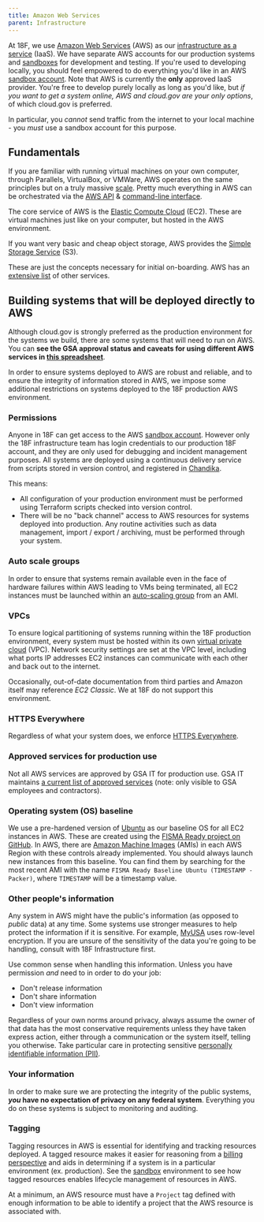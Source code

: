 ```yaml
---
title: Amazon Web Services
parent: Infrastructure
---
```


At 18F, we use [Amazon Web Services](https://aws.amazon.com/) (AWS) as our [infrastructure as a service](https://en.wikipedia.org/wiki/Cloud_computing#Infrastructure_as_a_service_.28IaaS.29) (IaaS). We have separate AWS accounts for our production systems and [sandboxes](../sandbox) for development and testing. If you're used to developing locally, you should feel empowered to do everything you'd like in an AWS [sandbox account](../sandbox). Note that AWS is currently the **only** approved IaaS provider. You're free to develop purely locally as long as you'd like, but _if you want to get a system online, AWS and cloud.gov are your only options_, of which cloud.gov is preferred.

In particular, you *cannot* send traffic from the internet to your local machine - you *must* use a sandbox account for this purpose.

## Fundamentals

If you are familiar with running virtual machines on your own computer, through Parallels, VirtualBox, or VMWare, AWS operates on the same principles but on a truly massive [scale](http://www.enterprisetech.com/2014/11/14/rare-peek-massive-scale-aws/). Pretty much everything in AWS can be orchestrated via the [AWS API](https://aws.amazon.com/documentation/) & [command-line interface](https://docs.aws.amazon.com/cli/latest/reference/).

The core service of AWS is the [Elastic Compute Cloud](https://aws.amazon.com/documentation/ec2/) (EC2). These are virtual machines just like on your computer, but hosted in the AWS environment.

If you want very basic and cheap object storage, AWS provides the [Simple Storage Service](https://aws.amazon.com/s3/) (S3).

These are just the concepts necessary for initial on-boarding. AWS has an [extensive list](https://aws.amazon.com/products/) of other services.

## Building systems that will be deployed directly to AWS

Although cloud.gov is strongly preferred as the production environment for the systems we build, there are some systems that will need to run on AWS. You can **see the GSA approval status and caveats for using different AWS services in [this spreadsheet](https://docs.google.com/spreadsheets/d/1kJrPqu10x80LaGQ_oXFDuoPkBdnaXrXTQVF_uJ14-ok/edit#gid=0)**.

In order to ensure systems deployed to AWS are robust and reliable, and to ensure the integrity of information stored in AWS, we impose some additional restrictions on systems deployed to the 18F production AWS environment.

### Permissions

Anyone in 18F can get access to the AWS [sandbox account](../sandbox). However only the 18F infrastructure team has login credentials to our production 18F account, and they are only used for debugging and incident management purposes. All systems are deployed using a continuous delivery service from scripts stored in version control, and registered in [Chandika](https://chandika.fr.cloud.gov).

This means:

* All configuration of your production environment must be performed using Terraform scripts checked into version control.
* There will be no "back channel" access to AWS resources for systems deployed into production. Any routine activities such as data management, import / export / archiving, must be performed through your system.

### Auto scale groups

In order to ensure that systems remain available even in the face of hardware failures within AWS leading to VMs being terminated, all EC2 instances must be launched within an [auto-scaling group](https://aws.amazon.com/autoscaling/) from an AMI.

### VPCs

To ensure logical partitioning of systems running within the 18F production environment, every system must be hosted within its own [virtual private cloud](https://aws.amazon.com/vpc/) (VPC). Network security settings are set at the VPC level, including what ports IP addresses EC2 instances can communicate with each other and back out to the internet.

Occasionally, out-of-date documentation from third parties and Amazon itself may reference *EC2 Classic*. We at 18F do not support this environment.

### HTTPS Everywhere

Regardless of what your system does, we enforce [HTTPS Everywhere](../certs/).

### Approved services for production use

Not all AWS services are approved by GSA IT for production use. GSA IT maintains [a current list of approved services](https://docs.google.com/spreadsheets/d/1kJrPqu10x80LaGQ_oXFDuoPkBdnaXrXTQVF_uJ14-ok/edit#gid=0) (note: only visible to GSA employees and contractors).

### Operating system (OS) baseline

We use a pre-hardened version of [Ubuntu](https://en.wikipedia.org/wiki/Ubuntu_%28operating_system%29) as our baseline OS for all EC2 instances in AWS. These are created using the [FISMA Ready project on GitHub](https://github.com/fisma-ready/ubuntu-lts). In AWS, there are [Amazon Machine Images](https://docs.aws.amazon.com/AWSEC2/latest/UserGuide/AMIs.html) (AMIs) in each AWS Region with these controls already implemented. You should always launch new instances from this baseline. You can find them by searching for the most recent AMI with the name `FISMA Ready Baseline Ubuntu (TIMESTAMP - Packer)`, where `TIMESTAMP` will be a timestamp value.

### Other people's information

Any system in AWS might have the public's information (as opposed to *public* data) at any time. Some systems use stronger measures to help protect the information if it is sensitive. For example, [MyUSA](https://github.com/18F/myusa) uses row-level encryption.  If you are unsure of the sensitivity of the data you're going to be handling, consult with 18F Infrastructure first.

Use common sense when handling this information. Unless you have permission *and* need to in order to do your job:

* Don't release information
* Don't share information
* Don't view information

Regardless of your own norms around privacy, always assume the owner of that data has the most conservative requirements unless they have taken express action, either through a communication or the system itself, telling you otherwise. Take particular care in protecting sensitive [personally identifiable information (PII)](../../privacy/).

### Your information

In order to make sure we are protecting the integrity of the public systems, **_you_ have no expectation of privacy on any federal system**. Everything you do on these systems is subject to monitoring and auditing.

### Tagging

Tagging resources in AWS is essential for identifying and tracking resources deployed.  A tagged resource makes it easier for reasoning from a [billing perspective](../sandbox#other-peoples-money) and aids in determining if a system is in a particular environment (ex. production).  See the [sandbox](../sandbox) environment to see how tagged resources enables lifecycle management of resources in AWS.

At a minimum, an AWS resource must have a `Project` tag defined with enough information to be able to identify a project that the AWS resource is associated with.
